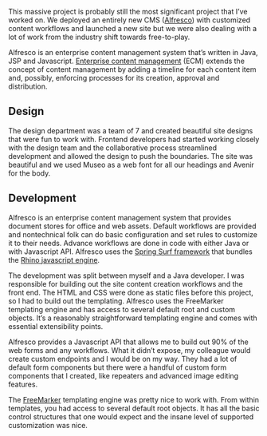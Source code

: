 This massive project is probably still the most significant project that I’ve worked on. We deployed an entirely new CMS ([Alfresco](https://www.alfresco.com/)) with customized content workflows and launched a new site but we were also dealing with a lot of work from the industry shift towards free-to-play.

Alfresco is an enterprise content management system that’s written in Java, JSP and Javascript. [Enterprise content management](https://en.wikipedia.org/wiki/Enterprise_content_management#:~:text=Enterprise%20content%20management%20(ECM)%20extends%20the%20concept%20of%20content%20management%20by%20adding%20a%20timeline%20for%20each%20content%20item%20and%2C%20possibly%2C%20enforcing%20processes%20for%20its%20creation%2C%20approval%20and%20distribution.) (ECM) extends the concept of content management by adding a timeline for each content item and, possibly, enforcing processes for its creation, approval and distribution. 

## Design
The design department was a team of 7 and created beautiful site designs that were fun to work with. Frontend developers had started working closely with the design team and the collaborative process streamlined development and allowed the design to push the boundaries. The site was beautiful and we used Museo as a web font for all our headings and Avenir for the body.

## Development
Alfresco is an enterprise content management system that provides document stores for office and web assets. Default workflows are provided and nontechnical folk can do basic configuration and set rules to customize it to their needs. Advance workflows are done in code with either Java or with Javascript API. Alfresco uses the [Spring Surf framework](https://hub.alfresco.com/t5/alfresco-content-services-hub/spring-surf/ba-p/290767) that bundles the [Rhino javascript engine](https://github.com/mozilla/rhino).

The development was split between myself and a Java developer. I was responsible for building out the site content creation workflows and the front end. The HTML and CSS were done as static files before this project, so I had to build out the templating. Alfresco uses the FreeMarker templating engine and has access to several default root and custom objects. It’s a reasonably straightforward templating engine and comes with essential extensibility points. 

Alfresco provides a Javascript API that allows me to build out 90% of the web forms and any workflows. What it didn’t expose, my colleague would create custom endpoints and I would be on my way. They had a lot of default form components but there were a handful of custom form components that I created, like repeaters and advanced image editing features. 

The [FreeMarker](https://freemarker.apache.org/) templating engine was pretty nice to work with. From within templates, you had access to several default root objects. It has all the basic control structures that one would expect and the insane level of supported customization was nice.
